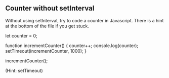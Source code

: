 ## Counter without setInterval

Without using setInterval, try to code a counter in Javascript. There is a hint at the bottom of the file if you get stuck.


let counter = 0;

function incrementCounter() {
    counter++;
    console.log(counter);
    setTimeout(incrementCounter, 1000);
}

incrementCounter();





































































(Hint: setTimeout)